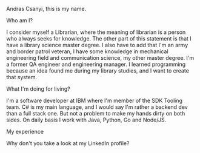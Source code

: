 Andras Csanyi, this is my name.

Who am I?

I consider myself a Librarian, where the meaning of librarian is a person who always seeks for knowledge. The other part
of this statement is that I have a library science master degree. I also have to add that I'm an army and border patrol
veteran, I have some knowledge in mechanical engineering field and communication science, my other master degree. I'm a
former QA engineer and engineering manager. I learned programming because an idea found me during my library studies,
and I want to create that system.

What I'm doing for living?

I'm a software developer at IBM where I'm member of the SDK Tooling team. C# is my main language, and I would say I'm
rather a backend dev than a full stack one. But not a problem to make my hands dirty on both sides. On daily basis I
work with Java, Python, Go and Node/JS.

My experience

Why don't you take a look at my LinkedIn profile?
